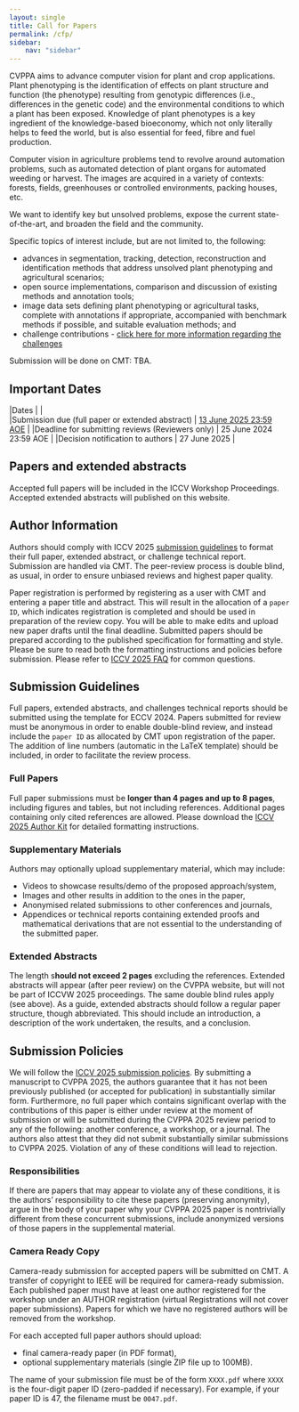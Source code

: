 ```yaml
---
layout: single
title: Call for Papers
permalink: /cfp/
sidebar:
    nav: "sidebar"
---
```



CVPPA aims to advance computer vision for plant and crop applications. Plant phenotyping is the identification of effects on plant structure and function (the phenotype) resulting from genotypic differences (i.e., differences in the genetic code) and the environmental conditions to which a plant has been exposed. Knowledge of plant phenotypes is a key ingredient of the knowledge-based bioeconomy, which not only literally helps to feed the world, but is also essential for feed, fibre and fuel production.

Computer vision in agriculture problems tend to revolve around automation problems, such as automated detection of plant organs for automated weeding or harvest. The images are acquired in a variety of contexts: forests, fields, greenhouses or controlled environments, packing houses, etc.

We want to identify key but unsolved problems, expose the current state-of-the-art, and broaden the field and the community.

Specific topics of interest include, but are not limited to, the following:

* advances in segmentation, tracking, detection, reconstruction and identification methods that address unsolved plant phenotyping and agricultural scenarios;
* open source implementations, comparison and discussion of existing methods and annotation tools;
* image data sets defining plant phenotyping or agricultural tasks, complete with annotations if appropriate, accompanied with benchmark methods if possible, and suitable evaluation methods; and
* challenge contributions - [click here for more information regarding the challenges](/challenges/)

Submission will be done on CMT: TBA.

## Important Dates

|Dates       |       |      
|Submission due (full paper or extended abstract) | [13 June 2025 23:59 AOE](https://www.timeanddate.com/worldclock/converter.html?iso=20240614T115900&p1=tz_aoe&p2=137&p3=155&p4=165&p5=136&p6=215&p7=26&p8=176&p9=33&p10=248&p11=240) |
|Deadline for submitting reviews (Reviewers only) | 25 June 2024 23:59 AOE | 
|Decision notification to authors | 27 June 2025 | 

## Papers and extended abstracts

Accepted full papers will be included in the ICCV Workshop Proceedings. Accepted extended abstracts will published on this website.


## Author Information

Authors should comply with ICCV 2025 [submission guidelines](https://iccv.thecvf.com/Conferences/2025/AuthorGuidelines) to format their full paper, extended abstract, or challenge technical report. Submission are handled via CMT. The peer-review process is double blind, as usual, in order to ensure unbiased reviews and highest paper quality.

Paper registration is performed by registering as a user with CMT and entering a paper title and abstract. This will result in the allocation of a `paper ID`, which indicates registration is completed and should be used in preparation of the review copy. You will be able to make edits and upload new paper drafts until the final deadline. Submitted papers should be prepared according to the published specification for formatting and style. Please be sure to read both the formatting instructions and policies before submission. Please refer to [ICCV 2025 FAQ](https://iccv.thecvf.com/Conferences/2025/AuthorGuidelines#AuthorFAQs) for common questions.

## Submission Guidelines

Full papers, extended abstracts, and challenges technical reports should be submitted using the template for ECCV 2024. Papers submitted for review must be anonymous in order to enable double-blind review, and instead include the `paper ID` as allocated by CMT upon registration of the paper. The addition of line numbers (automatic in the LaTeX template) should be included, in order to facilitate the review process.

### Full Papers
Full paper submissions must be **longer than 4 pages and up to 8 pages**, including figures and tables, but not including references. Additional pages containing only cited references are allowed. Please download the [ICCV 2025 Author Kit](https://media.eventhosts.cc/Conferences/ICCV2025/ICCV2025-Author-Kit-Feb.zip) for detailed formatting instructions.

### Supplementary Materials

Authors may optionally upload supplementary material, which may include:

* Videos to showcase results/demo of the proposed approach/system,
* Images and other results in addition to the ones in the paper,
* Anonymised related submissions to other conferences and journals,
* Appendices or technical reports containing extended proofs and mathematical derivations that are not essential to the understanding of the submitted paper.

### Extended Abstracts

The length s**hould not exceed 2 pages** excluding the references. Extended abstracts will appear (after peer review) on the CVPPA website, but will not be part of ICCVW 2025 proceedings. The same double blind rules apply (see above). As a guide, extended abstracts should follow a regular paper structure, though abbreviated. This should include an introduction, a description of the work undertaken, the results, and a conclusion.

## Submission Policies

We will follow the [ICCV 2025 submission policies](https://iccv.thecvf.com/Conferences/2025/AuthorGuidelines). By submitting a manuscript to CVPPA 2025, the authors guarantee that it has not been previously published (or accepted for publication) in substantially similar form. Furthermore, no full paper which contains significant overlap with the contributions of this paper is either under review at the moment of submission or will be submitted during the CVPPA 2025 review period to any of the following: another conference, a workshop, or a journal. The authors also attest that they did not submit substantially similar submissions to CVPPA 2025. Violation of any of these conditions will lead to rejection.

### Responsibilities

If there are papers that may appear to violate any of these conditions, it is the authors’ responsibility to cite these papers (preserving anonymity), argue in the body of your paper why your CVPPA 2025 paper is nontrivially different from these concurrent submissions, include anonymized versions of those papers in the supplemental material.

### Camera Ready Copy

Camera-ready submission for accepted papers will be submitted on CMT. A transfer of copyright to IEEE will be required for camera-ready submission. Each published paper must have at least one author registered for the workshop under an AUTHOR registration (virtual Registrations will not cover paper submissions). Papers for which we have no registered authors will be removed from the workshop.

For each accepted full paper authors should upload:
* final camera-ready paper (in PDF format),
* optional supplementary materials (single ZIP file up to 100MB).

The name of your submission file must be of the form `XXXX.pdf` where `XXXX` is the four-digit paper ID (zero-padded if necessary). For example, if your paper ID is 47, the filename must be `0047.pdf`.

